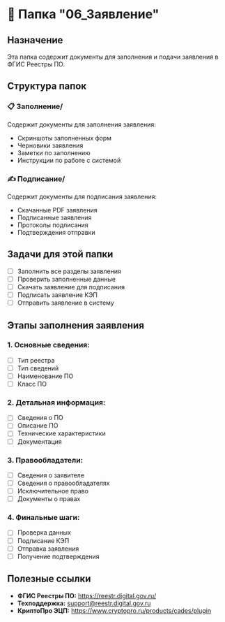 # 📁 Папка "06_Заявление"

## Назначение
Эта папка содержит документы для заполнения и подачи заявления в ФГИС Реестры ПО.

## Структура папок

### 📋 Заполнение/
Содержит документы для заполнения заявления:
- Скриншоты заполненных форм
- Черновики заявления
- Заметки по заполнению
- Инструкции по работе с системой

### ✍️ Подписание/
Содержит документы для подписания заявления:
- Скачанные PDF заявления
- Подписанные заявления
- Протоколы подписания
- Подтверждения отправки

## Задачи для этой папки

- [ ] Заполнить все разделы заявления
- [ ] Проверить заполненные данные
- [ ] Скачать заявление для подписания
- [ ] Подписать заявление КЭП
- [ ] Отправить заявление в систему

## Этапы заполнения заявления

### 1. Основные сведения:
- [ ] Тип реестра
- [ ] Тип сведений
- [ ] Наименование ПО
- [ ] Класс ПО

### 2. Детальная информация:
- [ ] Сведения о ПО
- [ ] Описание ПО
- [ ] Технические характеристики
- [ ] Документация

### 3. Правообладатели:
- [ ] Сведения о заявителе
- [ ] Сведения о правообладателях
- [ ] Исключительное право
- [ ] Документы о правах

### 4. Финальные шаги:
- [ ] Проверка данных
- [ ] Подписание КЭП
- [ ] Отправка заявления
- [ ] Получение подтверждения

## Полезные ссылки

- **ФГИС Реестры ПО:** https://reestr.digital.gov.ru/
- **Техподдержка:** support@reestr.digital.gov.ru
- **КриптоПро ЭЦП:** https://www.cryptopro.ru/products/cades/plugin

